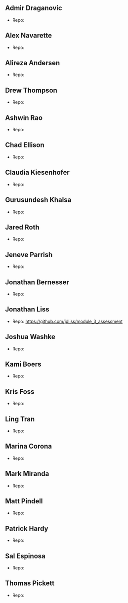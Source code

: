 ## Admir Draganovic

  - Repo: 

## Alex Navarette

  - Repo: 

## Alireza Andersen

  - Repo: 

## Drew Thompson

  - Repo: 

## Ashwin Rao

  - Repo: 

## Chad Ellison

  - Repo: 

## Claudia Kiesenhofer

  - Repo: 

## Gurusundesh Khalsa

  - Repo: 

## Jared Roth

  - Repo: 

## Jeneve Parrish

  - Repo: 

## Jonathan Bernesser

  - Repo: 

## Jonathan Liss

  - Repo: https://github.com/jdliss/module_3_assessment

## Joshua Washke

  - Repo: 

## Kami Boers

  - Repo: 

## Kris Foss

  - Repo: 

## Ling Tran

  - Repo: 

## Marina Corona

  - Repo: 

## Mark Miranda

  - Repo: 

## Matt Pindell

  - Repo: 

## Patrick Hardy

  - Repo: 

## Sal Espinosa

  - Repo: 

## Thomas Pickett

  - Repo: 

